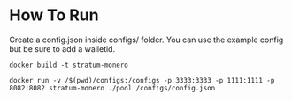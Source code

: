 # How To Run

Create a config.json inside configs/ folder. You can use the example config but be sure to add a walletid. 

`docker build -t stratum-monero`

`docker run -v /$(pwd)/configs:/configs -p 3333:3333 -p 1111:1111 -p 8082:8082 stratum-monero ./pool /configs/config.json`
